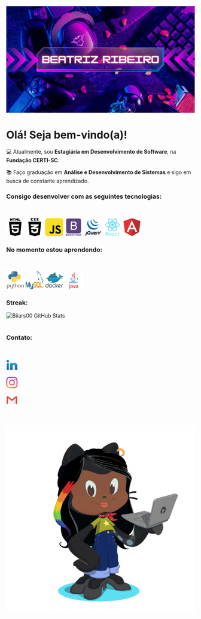 <img src="./img/BEATRIZ-RIBEIRO.png">

<h1> Olá! Seja bem-vindo(a)!</h1>

💻 Atualmente, sou **Estagiária em Desenvolvimento de Software**, na **Fundação CERTI-SC**. 

📚 Faço graduação em **Análise e Desenvolvimento de Sistemas** e sigo em busca de constante aprendizado.

<h3>Consigo desenvolver com as seguintes tecnologias:</h3><br> 

<img src="./img/social_html5_html_71.png" alt="HTML5" width="48" height="48"/> <img src="./img/css3-01_icon-icons.com_50918.png" alt="CSS3" width="48" height="48"/> <img src="./img/javascript_icon_130900.svg" alt="JavaScript" width="48" height="48"/> <img src="./img/bootstrap_plain_wordmark_logo_icon_146620.svg" alt="Bootstrap" width="48" height="48"/> <img src="./img/jquery_original_wordmark_logo_icon_146447.svg" alt="JQuery" width="48" height="48"/> <img src="./img/react_original_wordmark_logo_icon_146375.svg" alt="React" width="48" height="48"/> <img src="./img/angular_logo_icon_169595.svg" alt="Angular" width="48" height="48"/>

<h3>No momento estou aprendendo:</h3><br>

<img src="./img/python_vertical_logo_icon_168039.svg" alt="Python" width="48" height="48"/> <img src="./img/mysql_official_logo_icon_169938.svg" alt="MySQL" width="48" height="48"/> <img src="./img/docker_original_wordmark_logo_icon_146557.svg" alt="Docker" width="48" height="48"/> <img src="./img/java_original_wordmark_logo_icon_146459.svg" alt="Java" width="48" height="48"/>

<h3 align="left">Streak:</h3>

![Biiars00 GitHub Stats](https://github-readme-stats.vercel.app/api?username=Biiars00&show_icons=true&theme=radical)
<br>
<br>
<h3 align="left">Contato:</h3>
<br>
<p>
<a href="https://www.linkedin.com/in/beatriz-ribeiro-252a4a1b9/" target="blank"> <img src="./img/LinkedIn_icon-icons.com_60493.svg" height="30" width="30" alt="Beatriz"/></a></p>
<p>  
<a href="https://www.instagram.com/biiaribbeiro/" target="blank"> <img src="./img/instagram_logo_icon_168715.svg" height="30" width="30" alt="Beatriz"/></a>
</p>
<p>  
<a href="biiaribeiro60@gmail.com" target="blank"> <img src="./img/4202011emailgmaillogomailsocialsocialmedia-115677_115624.svg" height="30" width="30" alt="Beatriz"/></a>
</p>
<br>
<br>
<img src="./img/octocat-1673398250927.png" alt="Beatriz"/>
